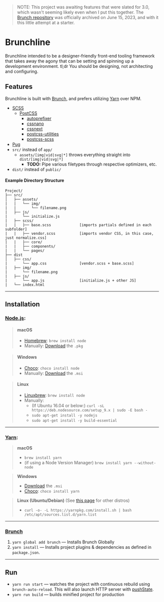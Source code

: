 
> NOTE: This project was awaiting features that were slated for 3.0, which wasn't seeming likely even when I put this together. The [Brunch repository](https://github.com/brunch/brunch) was officially archived on June 15, 2023, and with it this little attempt at a starter.

# Brunchline
Brunchline intended to be a designer-friendly front-end tooling framework that takes away the agony that can be setting and spinning up a development environment. tl;dr You should be designing, not architecting and configuring.


## Features

Brunchline is built with [Brunch](http://brunch.io), and prefers utilizing [Yarn](https://yarnpkg.com/) over NPM.

* [SCSS](http://sass-lang.com/)
  * [PostCSS](http://postcss.org/)
    * [autoprefixer](https://github.com/postcss/autoprefixer)
    * [cssnano](http://cssnano.co/)
    * [cssnext](http://cssnext.io/)
    * [postcss-utilities](https://ismamz.github.io/postcss-utilities/)
    * [postcss-scss](https://github.com/postcss/postcss-scss)
* [Pug](https://pugjs.org)
* `src/` instead of `app/`
  * `assets/[img|vid|svg|*]` throws everything straight into `dist/[img|vid|svg|*]`
    * **TODO:** Pipe various filetypes through respective optimizers, etc.
* `dist/` instead of `public/`

#### Example Directory Structure

```
Project/
├── src/
│   ├── assets/
|   |   └── img/
|   |       └── filename.png
|   ├── js/
|       └── initialize.js
|   ├── scss/
|   |   ├── base.scss             [imports partials defined in each subfolder]
|   |   ├── vendor.scss           [imports vendor CSS, in this case, just normalize.css]
|   |   ├── core/
|   |   ├── components/
|   |   └── pages/
├── dist
│   ├── css/
|       └── app.css               [vendor.scss + base.scss]
|   ├── img/
|       └── filename.png
|   ├── js/
|       └── app.js                [initialize.js + other JS]
|   └── index.html
```

---

## Installation

### [Node.js](http://nodejs.org):

> #### macOS
>
> * [Homebrew](https://brew.sh/): `brew install node`
> * Manually: [Download](https://nodejs.org/en/download/) the `.pkg`

> #### Windows
>
> * [Choco](https://chocolatey.org/): `choco install node`
> * Manually: [Download](https://nodejs.org/en/download/) the `.msi`

> #### Linux
>
> * [Linuxbrew](http://linuxbrew.sh/): `brew install node`
> * Manually:
>   * (If Ubuntu 16.04 or below:) `curl -sL https://deb.nodesource.com/setup_9.x | sudo -E bash -`
>   * `sudo apt-get install -y nodejs`
>   * `sudo apt-get install -y build-essential`

---

### [Yarn](https://yarnpkg.com/):

> **macOS**
>
> * `brew install yarn`
> * (if using a Node Version Manager) `brew install yarn --without-node`

> **Windows**
>
> * [Download](https://yarnpkg.com/latest.msi) the `.msi`
> * [Choco](https://chocolatey.org/): `choco install yarn`

> **Linux (Ubuntu/Debian)** (See [this page](https://nodejs.org/en/download/package-manager/#debian-and-ubuntu-based-linux-distributions) for other distros)
>
> * `curl -o- -L https://yarnpkg.com/install.sh | bash /etc/apt/sources.list.d/yarn.list`

---

### [Brunch](http://brunch.io)

1. `yarn global add brunch` — Installs Brunch Globally
2. `yarn install` — Installs project plugins & dependencies as defined in `package.json`.

---

## Run

* `yarn run start` — watches the project with continuous rebuild using `brunch-auto-reload`. This will also launch HTTP server with [pushState](https://developer.mozilla.org/en-US/docs/Web/Guide/API/DOM/Manipulating_the_browser_history).
* `yarn run build` — builds minified project for production
